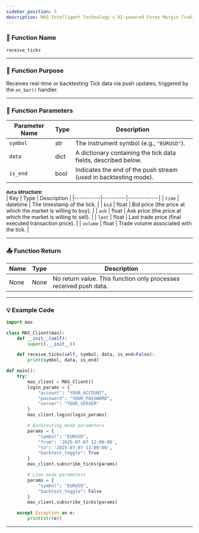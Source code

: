 ```yaml
---
sidebar_position: 5
description: MAS Intelligent Technology's AI-powered Forex Margin Trading Platform with full MetaTrader MT5 broker integration allows investors to generate automated trading strategies simply by entering text. Supports instant backtesting,real-time data synchronization,and seamless multi-broker switching. No coding experience required to easily launch AI automated trading,optimize strategies,and reduce market risk. Designed for both individual traders and financial institutions with standardized MetaTrader MT5-compatible APIs,automated backtesting,and quantitative strategy optimization to help enterprises deploy stable and efficient trading solutions quickly.
---
```


### 🧩 Function Name

`receive_ticks`

---

### 🎯 Function Purpose

Receives real-time or backtesting Tick data via push updates, triggered by the `on_bar()` handler.

---

### 🔧 Function Parameters

| Parameter Name     | Type    | Description |
|--------------------|---------|-------------|
| `symbol`           | str     | The instrument symbol (e.g., `"EURUSD"`). |
| `data`             | dict    | A dictionary containing the tick data fields, described below. |
| `is_end`           | bool    | Indicates the end of the push stream (used in backtesting mode). |

**`data` structure**:  
| Key       | Type     | Description |
|-----------|----------|-------------|
| `time`    | datetime | The timestamp of the tick. |
| `bid`     | float    | Bid price (the price at which the market is willing to buy). |
| `ask`     | float    | Ask price (the price at which the market is willing to sell). |
| `last`    | float    | Last trade price (final executed transaction price). |
| `volume`  | float    | Trade volume associated with the tick. |

---

### 📤 Function Return

| Name | Type | Description |
|------|------|-------------|
| None | None | No return value. This function only processes received push data. |

---

### 💡 Example Code

```python
import mas

class MAS_Client(mas):
    def __init__(self):
        super().__init__()

    def receive_ticks(self, symbol, data, is_end=False):
        print(symbol, data, is_end)

def main():
    try:
        mas_client = MAS_Client()
        login_params = {
            "account": "YOUR_ACCOUNT",
            "password": "YOUR_PASSWORD",
            "server": "YOUR_SERVER"
        }
        mas_client.login(login_params)

        # Backtesting mode parameters
        params = {
            "symbol": "EURUSD",
            "from": '2025-07-07 12:00:00',
            "to": '2025-07-07 13:00:00',
            "backtest_toggle": True
        }
        mas_client.subscribe_ticks(params)

        # Live mode parameters
        params = {
            "symbol": "EURUSD",
            "backtest_toggle": False
        }
        mas_client.subscribe_ticks(params)

    except Exception as e:
        print(str(e))
```
---